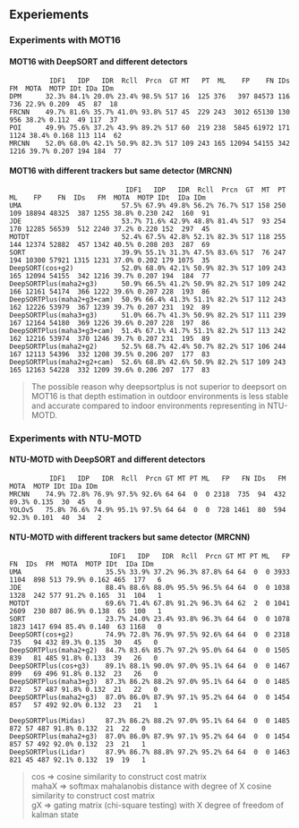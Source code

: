 ## Experiements

### Experiments with MOT16

#### MOT16 with DeepSORT and different detectors
```
          IDF1   IDP   IDR  Rcll  Prcn  GT MT   PT  ML    FP    FN IDs   FM  MOTA  MOTP IDt IDa IDm
DPM      32.3% 84.1% 20.0% 23.4% 98.5% 517 16  125 376   397 84573 116  736 22.9% 0.209  45  87  18
FRCNN    49.7% 81.6% 35.7% 41.0% 93.8% 517 45  229 243  3012 65130 130  956 38.2% 0.112  49 117  37
POI      49.9% 75.6% 37.2% 43.9% 89.2% 517 60  219 238  5845 61972 171 1124 38.4% 0.168 113 114  62
MRCNN    52.0% 68.0% 42.1% 50.9% 82.3% 517 109 243 165 12094 54155 342 1216 39.7% 0.207 194 184  77
```

#### MOT16 with different trackers but same detector (MRCNN)
```
                             IDF1   IDP   IDR  Rcll  Prcn  GT  MT  PT  ML    FP    FN  IDs   FM  MOTA  MOTP IDt  IDa IDm
UMA                         57.5% 67.9% 49.8% 56.2% 76.7% 517 158 250 109 18894 48325  387 1255 38.8% 0.230 242  160  91
JDE                         53.7% 71.6% 42.9% 48.8% 81.4% 517  93 254 170 12285 56539  512 2240 37.2% 0.220 152  297  45
MOTDT                       52.4% 67.5% 42.8% 52.1% 82.3% 517 118 255 144 12374 52882  457 1342 40.5% 0.208 203  287  69
SORT                        39.9% 55.1% 31.3% 47.5% 83.6% 517  76 247 194 10300 57921 1315 1231 37.0% 0.202 179 1075  35
DeepSORT(cos+g2)            52.0% 68.0% 42.1% 50.9% 82.3% 517 109 243 165 12094 54155  342 1216 39.7% 0.207 194  184  77
DeepSORTPlus(maha2+g3)      50.9% 66.5% 41.2% 50.9% 82.2% 517 109 242 166 12161 54174  366 1222 39.6% 0.207 228  193  86
DeepSORTPlus(maha2+g3+cam)  50.9% 66.4% 41.3% 51.1% 82.2% 517 112 243 162 12226 53979  367 1239 39.7% 0.207 231  192  89
DeepSORTPlus(maha3+g3)      51.0% 66.7% 41.3% 50.9% 82.2% 517 111 239 167 12164 54180  369 1226 39.6% 0.207 228  197  86
DeepSORTPlus(maha3+g3+cam)  51.4% 67.1% 41.7% 51.1% 82.2% 517 113 242 162 12216 53974  370 1246 39.7% 0.207 231  195  89
DeepSORTPlus(maha2+g2)      52.5% 68.7% 42.4% 50.7% 82.2% 517 106 244 167 12113 54396  332 1208 39.5% 0.206 207  177  83
DeepSORTPlus(maha2+g2+cam)  52.6% 68.8% 42.6% 50.9% 82.2% 517 109 243 165 12163 54228  332 1209 39.6% 0.206 207  177  83
```
> The possible reason why deepsortplus is not superior to deepsort on MOT16 is that depth estimation in outdoor environments is less stable and accurate compared to indoor environments representing in NTU-MOTD.

### Experiments with NTU-MOTD

#### NTU-MOTD with DeepSORT and different detectors
```
          IDF1   IDP   IDR  Rcll  Prcn GT MT PT ML   FP   FN IDs   FM  MOTA  MOTP IDt IDa IDm
MRCNN    74.9% 72.8% 76.9% 97.5% 92.6% 64 64  0  0 2318  735  94  432 89.3% 0.135  30  45   0
YOLOv5   75.8% 76.6% 74.9% 95.1% 97.5% 64 64  0  0  728 1461  80  594 92.3% 0.101  40  34   2
```

#### NTU-MOTD with different trackers but same detector (MRCNN)
```
                         IDF1   IDP   IDR  Rcll  Prcn GT MT PT ML   FP   FN  IDs  FM  MOTA  MOTP IDt  IDa IDm
UMA                     35.5% 33.9% 37.2% 96.3% 87.8% 64 64  0  0 3933 1104  898 513 79.9% 0.162 465  177   6
JDE                     88.4% 88.6% 88.0% 95.5% 96.5% 64 64  0  0 1038 1328  242 577 91.2% 0.165  31  104   1
MOTDT                   69.6% 71.4% 67.8% 91.2% 96.3% 64 62  2  0 1041 2609  230 807 86.9% 0.138  65  100   1
SORT                    23.7% 24.0% 23.4% 93.8% 96.3% 64 64  0  0 1078 1823 1417 694 85.4% 0.140  63 1168   0
DeepSORT(cos+g2)        74.9% 72.8% 76.9% 97.5% 92.6% 64 64  0  0 2318  735   94 432 89.3% 0.135  30   45   0
DeepSORTPlus(maha2+g2)  84.7% 83.6% 85.7% 97.2% 95.0% 64 64  0  0 1505  839   81 485 91.8% 0.133  39   26   0
DeepSORTPlus(cos+g3)    89.1% 88.1% 90.0% 97.0% 95.1% 64 64  0  0 1467  899   69 496 91.8% 0.132  23   26   0
DeepSORTPlus(maha3+g3)  87.3% 86.2% 88.2% 97.0% 95.1% 64 64  0  0 1485  872   57 487 91.8% 0.132  21   22   0
DeepSORTPlus(maha2+g3)  87.0% 86.0% 87.9% 97.1% 95.2% 64 64  0  0 1454  857   57 492 92.0% 0.132  23   21   1

DeepSORTPlus(Midas)     87.3% 86.2% 88.2% 97.0% 95.1% 64 64  0  0 1485  872 57 487 91.8% 0.132  21  22   0
DeepSORTPlus(maha2+g3)  87.0% 86.0% 87.9% 97.1% 95.2% 64 64  0  0 1454  857 57 492 92.0% 0.132  23  21   1
DeepSORTPlus(Lidar)     87.9% 86.7% 88.8% 97.2% 95.2% 64 64  0  0 1463  821 45 487 92.1% 0.132  19  19   1
```
> cos => cosine similarity to construct cost matrix  
> mahaX => softmax mahalanobis distance with degree of X cosine similarity to construct cost matrix  
> gX => gating matrix (chi-square testing) with X degree of freedom of kalman state



